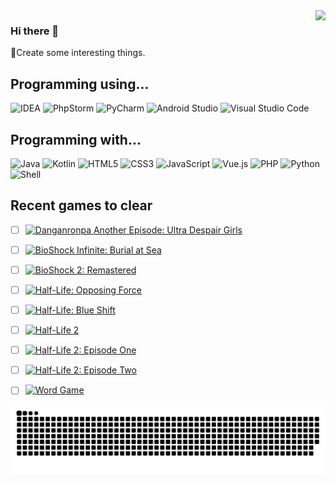 <img align="right" src="https://github-readme-stats.vercel.app/api?username=TigerBeanst&show_icons=true&theme=graywhite&hide_border=true"/>

### Hi there 👋
🧐Create some interesting things.

## Programming using...
![IDEA](https://img.shields.io/badge/-IDEA-000000?style=flat-square&logoColor=white&logo=IntelliJ-IDEA)
![PhpStorm](https://img.shields.io/badge/-PhpStorm-000000?style=flat-square&logoColor=white&logo=PhpStorm)
![PyCharm](https://img.shields.io/badge/-PyCharm-000000?style=flat-square&logoColor=white&logo=PyCharm)
![Android Studio](https://img.shields.io/badge/-Android%20Studio-3DDC84?style=flat-square&logoColor=white&logo=Android-Studio)
![Visual Studio Code](https://img.shields.io/badge/-Visual%20Studio%20Code-007ACC?style=flat-square&logoColor=white&logo=Visual-Studio-Code)

## Programming with...
![Java](https://img.shields.io/badge/-Java-E11F22?style=flat-square&logoColor=white&logo=java)
![Kotlin](https://img.shields.io/badge/-Kotlin-7F52FF?style=flat-square&logoColor=white&logo=Kotlin)
![HTML5](https://img.shields.io/badge/-HTML5-E34F26?style=flat-square&logoColor=white&logo=HTML5)
![CSS3](https://img.shields.io/badge/-CSS3-1572B6?style=flat-square&logoColor=white&logo=CSS3)
![JavaScript](https://img.shields.io/badge/-JavaScript-F7DF1E?style=flat-square&logoColor=black&logo=JavaScript)
![Vue.js](https://img.shields.io/badge/-Vue.js-4FC08D?style=flat-square&logoColor=white&logo=Vue.js)
![PHP](https://img.shields.io/badge/-PHP-777BB4?style=flat-square&logoColor=white&logo=PHP)
![Python](https://img.shields.io/badge/-Python-3776AB?style=flat-square&logoColor=white&logo=Python)
![Shell](https://img.shields.io/badge/-Shell-777BB4?style=flat-square&logoColor=white&logo=PowerShell)

## Recent games to clear
- [ ] [![Danganronpa Another Episode: Ultra Despair Girls](https://img.shields.io/badge/-Another%20Episode:%20Ultra%20Despair%20Girls-a807a8?style=for-the-badge&logoColor=942710&label=Danganronpa&labelColor=060808)](https://store.steampowered.com/app/555950/Danganronpa_Another_Episode_Ultra_Despair_Girls/)

- [ ] [![BioShock Infinite: Burial at Sea](https://img.shields.io/badge/-Infinite:%20Burial%20at%20Sea-B82221?style=for-the-badge&label=BioShock&labelColor=77827b)](https://store.steampowered.com/app/8870/)

- [ ] [![BioShock 2: Remastered](https://img.shields.io/badge/-2%20Remastered-645b3c?style=for-the-badge&label=BioShock&labelColor=77827b)](https://store.steampowered.com/app/409720/2/)

- [ ] [![Half-Life: Opposing Force](https://img.shields.io/badge/-Opposing%20Force-454948?style=for-the-badge&label=Half-Life&labelColor=b87944)](https://store.steampowered.com/app/50/HalfLife_Opposing_Force/)

- [ ] [![Half-Life: Blue Shift](https://img.shields.io/badge/-Blue%20Shift-454948?style=for-the-badge&label=Half-Life&labelColor=b87944)](https://store.steampowered.com/app/130/HalfLife_Blue_Shift/)

- [ ] [![Half-Life 2](https://img.shields.io/badge/-Half--Life%202-b87944?style=for-the-badge)](https://store.steampowered.com/app/220/HalfLife_2/)

- [ ] [![Half-Life 2: Episode One](https://img.shields.io/badge/-Episode%20One-454948?style=for-the-badge&label=Half-Life%202&labelColor=b87944)](https://store.steampowered.com/app/380/HalfLife_2_Episode_One/)

- [ ] [![Half-Life 2: Episode Two](https://img.shields.io/badge/-Episode%20Two-454948?style=for-the-badge&label=Half-Life%202&labelColor=b87944)](https://store.steampowered.com/app/420/HalfLife_2_Episode_Two/)

- [ ] [![Word Game](https://img.shields.io/badge/-Word%20Game-000?style=for-the-badge)](https://store.steampowered.com/app/1109570/)

![](https://github.com/TigerBeanst/TigerBeanst/blob/master/Snake/github-contribution-grid-snake.svg)
